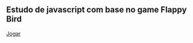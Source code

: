 ## Estudo de javascript com base no game Flappy Bird

[Jogar](https://7i4g0.github.io/html5-game-flappy/)
